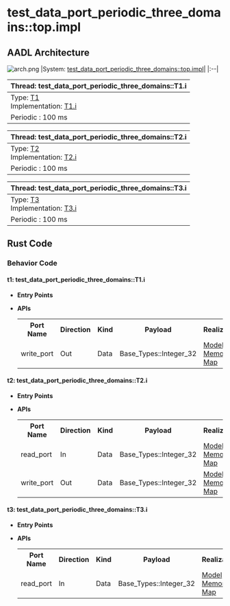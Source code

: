 # test_data_port_periodic_three_domains::top.impl

## AADL Architecture
![arch.png](../../aadl/diagrams/arch.png)
|System: [test_data_port_periodic_three_domains::top.impl]()|
|:--|

|Thread: test_data_port_periodic_three_domains::T1.i |
|:--|
|Type: [T1](../../aadl/test_data_port_periodic_three_domains.aadl#L14-L22)<br>Implementation: [T1.i](../../aadl/test_data_port_periodic_three_domains.aadl#L23-L25)|
|Periodic : 100 ms|

|Thread: test_data_port_periodic_three_domains::T2.i |
|:--|
|Type: [T2](../../aadl/test_data_port_periodic_three_domains.aadl#L47-L56)<br>Implementation: [T2.i](../../aadl/test_data_port_periodic_three_domains.aadl#L57-L59)|
|Periodic : 100 ms|

|Thread: test_data_port_periodic_three_domains::T3.i |
|:--|
|Type: [T3](../../aadl/test_data_port_periodic_three_domains.aadl#L84-L92)<br>Implementation: [T3.i](../../aadl/test_data_port_periodic_three_domains.aadl#L93-L95)|
|Periodic : 100 ms|


## Rust Code


### Behavior Code
#### t1: test_data_port_periodic_three_domains::T1.i

 - **Entry Points**



- **APIs**

    <table>
    <tr><th>Port Name</th><th>Direction</th><th>Kind</th><th>Payload</th><th>Realizations</th></tr>
    <tr><td>write_port</td>
        <td>Out</td><td>Data</td>
        <td>Base_Types::Integer_32</td><td><a href='../../aadl/test_data_port_periodic_three_domains.aadl#L17-L17'>Model</a> -> <a href='microkit.system#L17-L21'>Memory Map</a></td></tr>
    </table>


#### t2: test_data_port_periodic_three_domains::T2.i

 - **Entry Points**



- **APIs**

    <table>
    <tr><th>Port Name</th><th>Direction</th><th>Kind</th><th>Payload</th><th>Realizations</th></tr>
    <tr><td>read_port</td>
        <td>In</td><td>Data</td>
        <td>Base_Types::Integer_32</td><td><a href='../../aadl/test_data_port_periodic_three_domains.aadl#L50-L50'>Model</a> -> <a href='microkit.system#L29-L33'>Memory Map</a></td></tr>
    <tr><td>write_port</td>
        <td>Out</td><td>Data</td>
        <td>Base_Types::Integer_32</td><td><a href='../../aadl/test_data_port_periodic_three_domains.aadl#L51-L51'>Model</a> -> <a href='microkit.system#L34-L38'>Memory Map</a></td></tr>
    </table>


#### t3: test_data_port_periodic_three_domains::T3.i

 - **Entry Points**



- **APIs**

    <table>
    <tr><th>Port Name</th><th>Direction</th><th>Kind</th><th>Payload</th><th>Realizations</th></tr>
    <tr><td>read_port</td>
        <td>In</td><td>Data</td>
        <td>Base_Types::Integer_32</td><td><a href='../../aadl/test_data_port_periodic_three_domains.aadl#L87-L87'>Model</a> -> <a href='microkit.system#L46-L50'>Memory Map</a></td></tr>
    </table>

